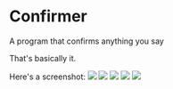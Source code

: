 # Confirmer
A program that confirms anything you say

That's basically it.

Here's a screenshot:
![](https://raw.githubusercontent.com/vkb24312/Confirmer/master/screenshots/Screenshot%201.1.png)
![](https://raw.githubusercontent.com/vkb24312/Confirmer/master/screenshots/Screenshot%201.2.png)
![](https://raw.githubusercontent.com/vkb24312/Confirmer/master/screenshots/Screenshot%201.3.png)
![](https://raw.githubusercontent.com/vkb24312/Confirmer/master/screenshots/Screenshot%201.4.png)
![](https://raw.githubusercontent.com/vkb24312/Confirmer/master/screenshots/Screenshot%201.5.png)

